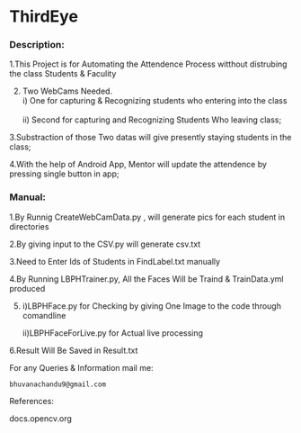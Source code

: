 # ThirdEye
<h3>Description: </h3>

1.This Project is for Automating the Attendence Process witthout distrubing the class Students & Faculity

2. Two WebCams Needed.                                
		i) One for capturing & Recognizing students who entering into the class   </br>                                        
                ii) Second for capturing and Recognizing Students Who leaving class;

3.Substraction of those Two datas will give presently staying students in the class;

4.With the help of Android App, Mentor will update the attendence by pressing single button in app;

<h3>Manual:</h3>

1.By Runnig CreateWebCamData.py , will generate pics for each student in directories

2.By giving input to the CSV.py will generate csv.txt

3.Need to Enter Ids of Students in FindLabel.txt manually

4.By Running LBPHTrainer.py, All the Faces Will be Traind & TrainData.yml produced

5.	i)LBPHFace.py for Checking by giving One Image to the code through comandline
  
  	ii)LBPHFaceForLive.py for Actual live processing

6.Result Will Be Saved in Result.txt

For any Queries & Information mail me:

	bhuvanachandu9@gmail.com

References:

docs.opencv.org
